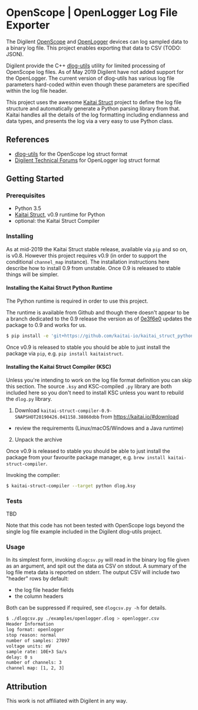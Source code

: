 # OpenScope | OpenLogger Log File Exporter

The Digilent [OpenScope](https://reference.digilentinc.com/reference/instrumentation/openscope-mz/start) and [OpenLogger](https://reference.digilentinc.com/reference/instrumentation/openlogger/start) devices can log sampled data to a binary log file. This project enables exporting that data to CSV (TODO: JSON).

Digilent provide the C++ [dlog-utils](https://github.com/Digilent/dlog-utils) utility for limited processing of OpenScope log files. As of May 2019 Digilent have not added support for the OpenLogger. The current version of dlog-utils has various log file parameters hard-coded within even though these parameters are specified within the log file header.

This project uses the awesome [Kaitai Struct](https://kaitai.io) project to define the log file structure and automatically generate a Python parsing library from that. Kaitai handles all the details of the log formatting including endianness and data types, and presents the log via a very easy to use Python class.

## References

* [dlog-utils](https://github.com/Digilent/dlog-utils) for the OpenScope log struct format
* [Digilent Technical Forums](https://forum.digilentinc.com/topic/17904-read-out-log-file-from-openlogger) for OpenLogger log struct format

## Getting Started

### Prerequisites

* Python 3.5
* [Kaitai Struct](https://kaitai.io), v0.9 runtime for Python
* optional: the Kaitai Struct Compiler

### Installing

As at mid-2019 the Kaitai Struct stable release, available via `pip` and so on, is v0.8. However this project requires v0.9 (in order to support the conditional `channel_map` instance). The installation instructions here describe how to install 0.9 from unstable. Once 0.9 is released to stable things will be simpler.

#### Installing the Kaitai Struct Python Runtime

The Python runtime is required in order to use this project.

The runtime is available from Github and though there doesn't appear to be a branch dedicated to the 0.9 release the version as of [0e3f6e0](https://github.com/kaitai-io/kaitai_struct_python_runtime/commit/0e3f6e0ae7406af5aef2067956e13c02c31f288c) updates the package to 0.9 and works for us.

```sh
$ pip install -e 'git+https://github.com/kaitai-io/kaitai_struct_python_runtime.git@0e3f6e0#egg=kaitaistruct'
```

Once v0.9 is released to stable you should be able to just install the package via `pip`, e.g. `pip install kaitaistruct`.

#### Installing the Kaitai Struct Compiler (KSC)

Unless you're intending to work on the log file format definition you can skip this section. The source `.ksy` and KSC-compiled `.py` library are both included here so you don't need to install KSC unless you want to rebuild the `dlog.py` library.

1. Download `kaitai-struct-compiler-0.9-SNAPSHOT20190426.041158.38860dbb` from https://kaitai.io/#download
  * review the requirements (Linux/macOS/Windows and a Java runtime)
2. Unpack the archive

Once v0.9 is released to stable you should be able to just install the package from your favourite package manager, e.g. `brew install kaitai-struct-compiler`.

Invoking the compiler:
```sh
$ kaitai-struct-compiler --target python dlog.ksy
```

### Tests

TBD

Note that this code has not been tested with OpenScope logs beyond the single log file example included in the Digilent dlog-utils project.

### Usage

In its simplest form, invoking `dlogcsv.py` will read in the binary log file given as an argument, and spit out the data as CSV on stdout. A summary of the log file meta data is reported on stderr. The output CSV will include two "header" rows by default:

* the log file header fields
* the column headers

Both can be suppressed if required, see `dlogcsv.py -h` for details.

```sh
$ ./dlogcsv.py ./examples/openlogger.dlog > openlogger.csv
Header Information
log format: openlogger
stop reason: normal
number of samples: 27097
voltage units: mV
sample rate: 10E+3 Sa/s
delay: 0 s
number of channels: 3
channel map: [1, 2, 3]
```

## Attribution

This work is not affiliated with Digilent in any way.
